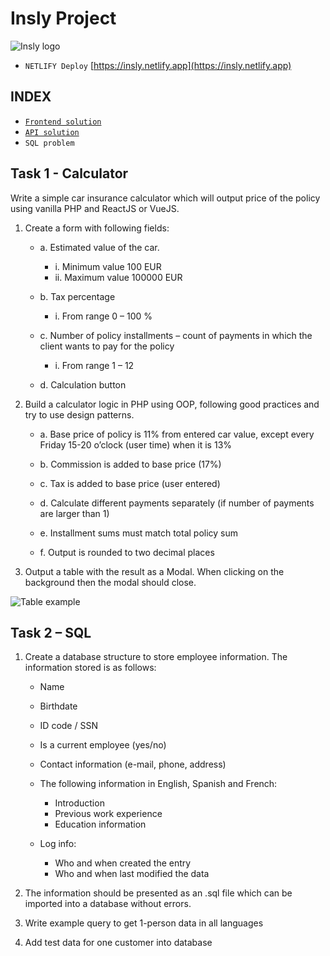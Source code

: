 # Insly Project

![Insly logo](https://i.imgur.com/0178v4J.png)

- `NETLIFY Deploy` [https://insly.netlify.app](https://insly.netlify.app)

## INDEX

- [`Frontend solution`](https://github.com/DiegoAWS/insly#index)
- [`API solution`](https://github.com/DiegoAWS/insly-api#index)
- `SQL problem`

## Task 1 - Calculator

Write a simple car insurance calculator which will output price of the policy using vanilla PHP and ReactJS or VueJS.

1. Create a form with following fields:

   - a. Estimated value of the car.

     - i. Minimum value 100 EUR
     - ii. Maximum value 100000 EUR

   - b. Tax percentage

     - i. From range 0 – 100 %

   - c. Number of policy installments – count of payments in which the client wants to pay for the policy

     - i. From range 1 – 12

   - d. Calculation button

2. Build a calculator logic in PHP using OOP, following good practices and try to use design patterns.

   - a. Base price of policy is 11% from entered car value, except every Friday 15-20 o’clock (user time) when it is 13%

   - b. Commission is added to base price (17%)

   - c. Tax is added to base price (user entered)

   - d. Calculate different payments separately (if number of payments are larger than 1)

   - e. Installment sums must match total policy sum

   - f. Output is rounded to two decimal places

3. Output a table with the result as a Modal. When clicking on the background then the modal should close.

![Table example](https://i.imgur.com/yfwXd5y.png)

## Task 2 – SQL

1. Create a database structure to store employee information. The information stored is as follows:

   - Name
   - Birthdate
   - ID code / SSN
   - Is a current employee (yes/no)
   - Contact information (e-mail, phone, address)

   - The following information in English, Spanish and French:
     - Introduction
     - Previous work experience
     - Education information

   - Log info:
     - Who and when created the entry
     - Who and when last modified the data

2. The information should be presented as an .sql file which can be imported into a database without errors.
3. Write example query to get 1-person data in all languages
4. Add test data for one customer into database
